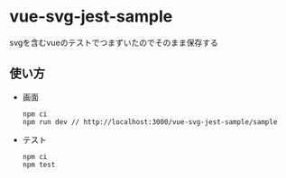 # vue-svg-jest-sample
svgを含むvueのテストでつまずいたのでそのまま保存する

## 使い方
- 画面
    ```
    npm ci 
    npm run dev // http://localhost:3000/vue-svg-jest-sample/sample
    ```
- テスト
    ```
    npm ci
    npm test
    ```